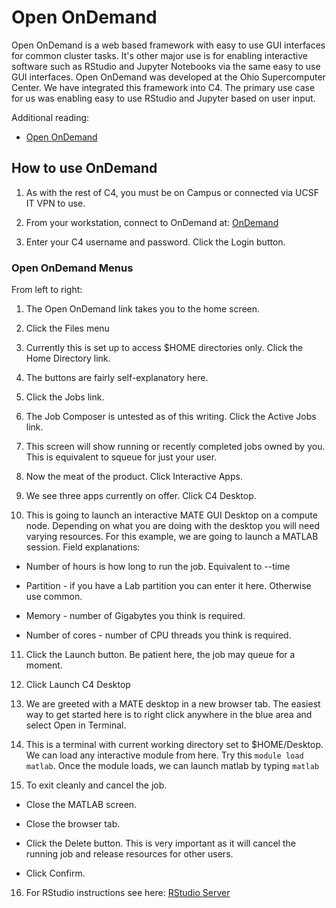 # Open OnDemand

Open OnDemand is a web based framework with easy to use GUI interfaces for common cluster tasks. It's other major use is for enabling interactive software such as RStudio and Jupyter Notebooks via the same easy to use GUI interfaces.
Open OnDemand was developed at the Ohio Supercomputer Center. We have integrated this framework into C4. The primary use case for us was enabling easy to use RStudio and Jupyter based on user input. 

Additional reading:

- <a href="https://openondemand.org/">Open OnDemand</a>

## How to use OnDemand

1. As with the rest of C4, you must be on Campus or connected via UCSF IT VPN to use.

2. From your workstation, connect to OnDemand at: <a href="https://c4-ondemand1.ucsf.edu">OnDemand</a>

3. Enter your C4 username and password. Click the Login button.

### Open OnDemand Menus

From left to right:

1. The Open OnDemand link takes you to the home screen.

2. Click the Files menu 

3. Currently this is set up to access $HOME directories only. Click the Home Directory link.

4. The buttons are fairly self-explanatory here.

5. Click the Jobs link.

6. The Job Composer is untested as of this writing. Click the Active Jobs link.

7. This screen will show running or recently completed jobs owned by you. This is equivalent to squeue for just your user.

8. Now the meat of the product. Click Interactive Apps.

9. We see three apps currently on offer. Click C4 Desktop.

10. This is going to launch an interactive MATE GUI Desktop on a compute node. Depending on what you are doing with the desktop you will need varying resources. For this example, we are going to launch a MATLAB session. Field explanations:

- Number of hours is how long to run the job. Equivalent to --time

- Partition - if you have a Lab partition you can enter it here. Otherwise use common.

- Memory - number of Gigabytes you think is required.

- Number of cores - number of CPU threads you think is required.

11. Click the Launch button. Be patient here, the job may queue for a moment.

12. Click Launch C4 Desktop

13. We are greeted with a MATE desktop in a new browser tab. The easiest way to get started here is to right click anywhere in the blue area and select Open in Terminal.

14. This is a terminal with current working directory set to $HOME/Desktop. We can load any interactive module from here. Try this `module load matlab`. Once the module loads, we can launch matlab by typing `matlab`

15. To exit cleanly and cancel the job.

  - Close the MATLAB screen.

  - Close the browser tab.

  - Click the Delete button. This is very important as it will cancel the running job and release resources for other users.

  - Click Confirm.

  16. For RStudio instructions see here: <a href="https://www.c4.ucsf.edu/howto/rstudio-server-2.html">RStudio Server</a>
